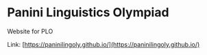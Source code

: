 # Panini Linguistics Olympiad 

Website for PLO

Link: [https://paninilingoly.github.io/](https://paninilingoly.github.io/)
